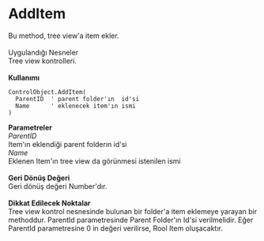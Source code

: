 # AddItem

Bu method, tree view'a item ekler.\
\
Uygulandığı Nesneler\
Tree view kontrolleri.\
\
**Kullanımı**

```
ControlObject.AddItem(
  ParentID  ' parent folder'ın  id'si
  Name      ' eklenecek item'ın ismi
)
```

**Parametreler**\
_ParentID_\
Item'ın eklendiği parent folderın id'si\
_Name_\
Eklenen Item'ın tree view da görünmesi istenilen ismi\
\
**Geri Dönüş Değeri**\
Geri dönüş değeri Number'dır.\
\
**Dikkat Edilecek Noktalar**\
Tree view kontrol nesnesinde bulunan bir folder'a item eklemeye yarayan bir methoddur. ParentId parametresinde Parent Folder'ın Id'si verilmelidir. Eğer ParentId parametresine 0 in değeri verilirse, Rool Item oluşacaktır.
